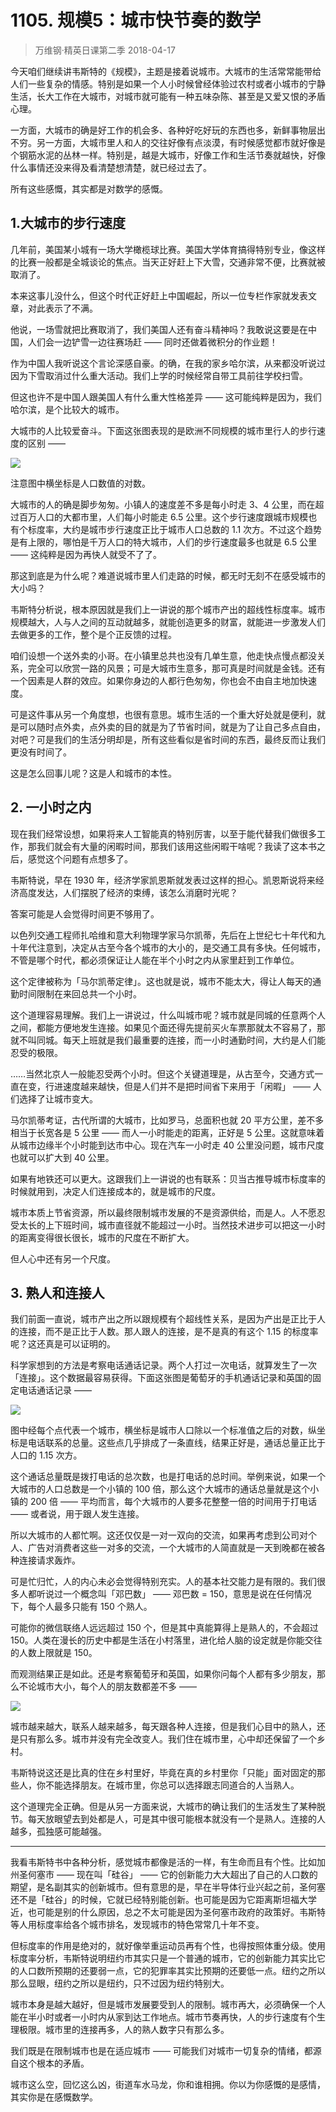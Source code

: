 # 1105. 规模5：城市快节奏的数学
> 万维钢·精英日课第二季
2018-04-17

今天咱们继续讲韦斯特的《规模》，主题是接着说城市。大城市的生活常常能带给人们一些复杂的情感。特别是如果一个人小时候曾经体验过农村或者小城市的宁静生活，长大工作在大城市，对城市就可能有一种五味杂陈、甚至是又爱又恨的矛盾心理。

一方面，大城市的确是好工作的机会多、各种好吃好玩的东西也多，新鲜事物层出不穷。另一方面，大城市里人和人的交往好像有点淡漠，有时候感觉都市就好像是个钢筋水泥的丛林一样。特别是，越是大城市，好像工作和生活节奏就越快，好像什么事情还没来得及看清楚想清楚，就已经过去了。

所有这些感慨，其实都是对数学的感慨。

## 1.大城市的步行速度
几年前，美国某小城有一场大学橄榄球比赛。美国大学体育搞得特别专业，像这样的比赛一般都是全城谈论的焦点。当天正好赶上下大雪，交通非常不便，比赛就被取消了。

本来这事儿没什么，但这个时代正好赶上中国崛起，所以一位专栏作家就发表文章，对此表示了不满。

他说，一场雪就把比赛取消了，我们美国人还有奋斗精神吗？我敢说这要是在中国，人们会一边铲雪一边往赛场赶 —— 同时还做着微积分的作业题！

作为中国人我听说这个言论深感自豪。的确，在我的家乡哈尔滨，从来都没听说过因为下雪取消过什么重大活动。我们上学的时候经常自带工具前往学校扫雪。

但这也许不是中国人跟美国人有什么重大性格差异 —— 这可能纯粹是因为，我们哈尔滨，是个比较大的城市。

大城市的人比较爱奋斗。下面这张图表现的是欧洲不同规模的城市里行人的步行速度的区别 —— 

![](https://raw.githubusercontent.com/dalong0514/selfstudy/master/图片链接/万维钢/2018053.jpg)

注意图中横坐标是人口数值的对数。

大城市的人的确是脚步匆匆。小镇人的速度差不多是每小时走 3、4 公里，而在超过百万人口的大都市里，人们每小时能走 6.5 公里。这个步行速度跟城市规模也有个标度率，大约是城市步行速度正比于城市人口总数的 1.1 次方。不过这个趋势是有上限的，哪怕是千万人口的特大城市，人们的步行速度最多也就是 6.5 公里 —— 这纯粹是因为再快人就受不了了。

那这到底是为什么呢？难道说城市里人们走路的时候，都无时无刻不在感受城市的大小吗？

韦斯特分析说，根本原因就是我们上一讲说的那个城市产出的超线性标度率。城市规模越大，人与人之间的互动就越多，就能创造更多的财富，就能进一步激发人们去做更多的工作，整个是个正反馈的过程。

咱们设想一个送外卖的小哥。在小镇里总共也没有几单生意，他走快点慢点都没关系，完全可以欣赏一路的风景；可是大城市生意多，那可真是时间就是金钱。还有一个因素是人群的效应。如果你身边的人都行色匆匆，你也会不由自主地加快速度。

可是这件事从另一个角度想，也很有意思。城市生活的一个重大好处就是便利，就是可以随时点外卖，点外卖的目的就是为了节省时间，就是为了让自己多点自由，对吧？可是我们的生活分明却是，所有这些看似是省时间的东西，最终反而让我们更没有时间了。

这是怎么回事儿呢？这是人和城市的本性。

## 2. 一小时之内
现在我们经常设想，如果将来人工智能真的特别厉害，以至于能代替我们做很多工作，那我们就会有大量的闲暇时间，那我们该用这些闲暇干啥呢？我读了这本书之后，感觉这个问题有点想多了。

韦斯特说，早在 1930 年，经济学家凯恩斯就发表过这样的担心。凯恩斯说将来经济高度发达，人们摆脱了经济的束缚，该怎么消磨时光呢？

答案可能是人会觉得时间更不够用了。

以色列交通工程师扎哈维和意大利物理学家马尔凯蒂，先后在上世纪七十年代和九十年代注意到，决定从古至今各个城市的大小的，是交通工具有多快。任何城市，不管是哪个时代，都必须保证让人能在半个小时之内从家里赶到工作单位。

这个定律被称为「马尔凯蒂定律」。这也就是说，城市不能太大，得让人每天的通勤时间限制在来回总共一个小时。

这个道理容易理解。我们上一讲说过，什么叫城市呢？城市就是同城的任意两个人之间，都能方便地发生连接。如果见个面还得先提前买火车票那就太不容易了，那就不叫同城。每天上班就是我们最重要的连接，而一小时通勤时间，大约是人们能忍受的极限。

……当然北京人一般能忍受两个小时。但这个关键道理是，从古至今，交通方式一直在变，行进速度越来越快，但是人们并不是把时间省下来用于「闲暇」 —— 人们选择了让城市变大。

马尔凯蒂考证，古代所谓的大城市，比如罗马，总面积也就 20 平方公里，差不多相当于长宽各是 5 公里 —— 而人一小时能走的距离，正好是 5 公里。这就意味着从城市边缘半个小时能到达市中心。现在汽车一小时走 40 公里没问题，城市尺度也就可以扩大到 40 公里。

如果有地铁还可以更大。这跟我们上一讲说的也有联系：贝当古推导城市标度率的时候就用到，决定人们连接成本的，就是城市的尺度。

城市本质上节省资源，所以最终限制城市发展的不是资源供给，而是人。人不愿忍受太长的上下班时间，城市直径就不能超过一小时。当然技术进步可以把这一小时的距离变得很长很长，城市的尺度在不断扩大。

但人心中还有另一个尺度。

## 3. 熟人和连接人
我们前面一直说，城市产出之所以跟规模有个超线性关系，是因为产出是正比于人的连接，而不是正比于人数。那人跟人的连接，是不是真的有这个 1.15 的标度率呢？这还真是可以证明的。

科学家想到的方法是考察电话通话记录。两个人打过一次电话，就算发生了一次「连接」。这个数据最容易获得。下面这张图是葡萄牙的手机通话记录和英国的固定电话通话记录 —— 

![](https://raw.githubusercontent.com/dalong0514/selfstudy/master/图片链接/万维钢/2018054.jpg)

图中经每个点代表一个城市，横坐标是城市人口除以一个标准值之后的对数，纵坐标是电话联系的总量。这些点几乎排成了一条直线，结果正好是，通话总量正比于人口的 1.15 次方。

这个通话总量既是拨打电话的总次数，也是打电话的总时间。举例来说，如果一个大城市的人口总数是一个小镇的 100 倍，那么这个大城市的通话总量就是这个小镇的 200 倍 —— 平均而言，每个大城市的人要多花整整一倍的时间用于打电话 —— 或者说，用于跟人发生连接。

所以大城市的人都忙啊。这还仅仅是一对一双向的交流，如果再考虑到公司对个人、广告对消费者这些一对多的交流，一个大城市的人简直就是一天到晚都在被各种连接请求轰炸。

可是忙归忙，人的内心未必会觉得特别充实。人的基本社交能力是有限的。我们很多人都听说过一个概念叫「邓巴数」 —— 邓巴数 = 150，意思是说在任何情况下，每个人最多只能有 150 个熟人。

可能你的微信联络人远远超过 150 个，但是其中真能算得上是熟人的，不会超过 150。人类在漫长的历史中都是生活在小村落里，进化给人脑的设定就是你能交往的人数上限就是 150。

而观测结果正是如此。还是考察葡萄牙和英国，如果你问每个人都有多少朋友，那么不论城市大小，每个人的朋友数都差不多 ——

![](https://raw.githubusercontent.com/dalong0514/selfstudy/master/图片链接/万维钢/2018055.jpg)

城市越来越大，联系人越来越多，每天跟各种人连接，但是我们心目中的熟人，还是只有那么多。城市并没有完全改变人。我们住在城市里，心中却还保留了一个乡村。

韦斯特说这还是比真的住在乡村里好，毕竟在真的乡村里你「只能」面对固定的那些人，你不能选择朋友。在城市里，你总可以选择跟志同道合的人当熟人。

这个道理完全正确。但是从另一方面来说，大城市的确让我们的生活发生了某种脱节。每天放眼望去到处都是人，可是其中很可能根本就没有一个是熟人。连接的人越多，孤独感可能越强。

***

我看韦斯特书中各种分析，感觉城市都像是活的一样，有生命而且有个性。比如加州圣何塞市 —— 现在叫「硅谷」 —— 它的创新能力大大超出了自己的人口数的期望，是名副其实的创新城市。但有意思的是，早在半导体行业兴起之前，圣何塞还不是「硅谷」的时候，它就已经特别能创新。也可能是因为它距离斯坦福大学近，也可能是别的什么原因，总之不太可能是因为圣何塞市政府的政策好。韦斯特等人用标度率给各个城市排名，发现城市的特色常常几十年不变。

但标度率的作用是绝对的，就好像举重运动员再有个性，也得按照体重分级。使用标度率分析，韦斯特说明纽约市其实只是一个普通的城市，它的创新能力其实比它的人口数所预期的还要弱一点，它的犯罪率其实比预期的还要低一点。纽约之所以那么显眼，纽约之所以是纽约，只不过因为纽约特别大。

城市本身是越大越好，但是城市发展要受到人的限制。城市再大，必须确保一个人能在半小时或者一小时内从家到达工作地点。城市节奏再快，人的步行速度有个生理极限。城市里的连接再多，人的熟人数字只有那么多。

我们既是在限制城市也是在适应城市 —— 可能我们对城市一切复杂的情绪，都源自这个根本的矛盾。

城市这么空，回忆这么凶，街道车水马龙，你和谁相拥。你以为你感慨的是感情，其实你是在感慨数学。




